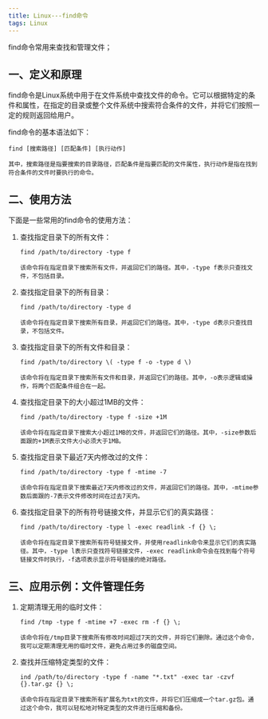 ```yaml
---
title: Linux---find命令
tags: Linux
---
```


find命令常用来查找和管理文件；

## 一、定义和原理

find命令是Linux系统中用于在文件系统中查找文件的命令。它可以根据特定的条件和属性，在指定的目录或整个文件系统中搜索符合条件的文件，并将它们按照一定的规则返回给用户。

find命令的基本语法如下：

```shell
find [搜索路径] [匹配条件] [执行动作]

其中，搜索路径是指要搜索的目录路径，匹配条件是指要匹配的文件属性，执行动作是指在找到符合条件的文件时要执行的命令。
```



## 二、使用方法

下面是一些常用的find命令的使用方法：

1. 查找指定目录下的所有文件：

   ```
   find /path/to/directory -type f
   
   该命令将在指定目录下搜索所有文件，并返回它们的路径。其中，-type f表示只查找文件，不包括目录。
   ```

2. 查找指定目录下的所有目录：

   ```
   find /path/to/directory -type d
   
   该命令将在指定目录下搜索所有目录，并返回它们的路径。其中，-type d表示只查找目录，不包括文件。
   ```

3. 查找指定目录下的所有文件和目录：

   ```
   find /path/to/directory \( -type f -o -type d \)
   
   该命令将在指定目录下搜索所有文件和目录，并返回它们的路径。其中，-o表示逻辑或操作，将两个匹配条件组合在一起。
   ```

4. 查找指定目录下的大小超过1MB的文件：

   ```
   find /path/to/directory -type f -size +1M
   
   该命令将在指定目录下搜索大小超过1MB的文件，并返回它们的路径。其中，-size参数后面跟的+1M表示文件大小必须大于1MB。
   ```

5. 查找指定目录下最近7天内修改过的文件：

   ```
   find /path/to/directory -type f -mtime -7 
   
   该命令将在指定目录下搜索最近7天内修改过的文件，并返回它们的路径。其中，-mtime参数后面跟的-7表示文件修改时间在过去7天内。 
   ```

6. 查找指定目录下的所有符号链接文件，并显示它们的真实路径：

   ````
   find /path/to/directory -type l -exec readlink -f {} \;
   
   该命令将在指定目录下搜索所有符号链接文件，并使用readlink命令来显示它们的真实路径。其中，-type l表示只查找符号链接文件，-exec readlink命令会在找到每个符号链接文件时执行，-f选项表示显示符号链接的绝对路径。
   ````

   

## 三、应用示例：文件管理任务

1. 定期清理无用的临时文件：  

   ````
   find /tmp -type f -mtime +7 -exec rm -f {} \; 
   
   该命令将在/tmp目录下搜索所有修改时间超过7天的文件，并将它们删除。通过这个命令，我可以定期清理无用的临时文件，避免占用过多的磁盘空间。
   ````

2. 查找并压缩特定类型的文件：

   ````
   ind /path/to/directory -type f -name "*.txt" -exec tar -czvf {}.tar.gz {} \;
   
   该命令将在指定目录下搜索所有扩展名为txt的文件，并将它们压缩成一个tar.gz包。通过这个命令，我可以轻松地对特定类型的文件进行压缩和备份。
   ````